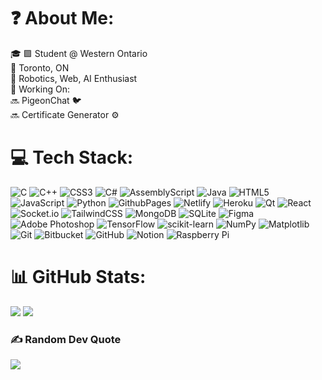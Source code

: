 # ❓ About Me:
🎓 🟪 Student @ Western Ontario <br>📍 Toronto, ON<br>🤖 Robotics, Web, AI Enthusiast
<br>🔧 Working On: <br>🔜 PigeonChat 🐦 <br>🔜 Certificate Generator ⚙️ 


# 💻 Tech Stack:
![C](https://img.shields.io/badge/c-%2300599C.svg?style=plastic&logo=c&logoColor=white) ![C++](https://img.shields.io/badge/c++-%2300599C.svg?style=plastic&logo=c%2B%2B&logoColor=white) ![CSS3](https://img.shields.io/badge/css3-%231572B6.svg?style=plastic&logo=css3&logoColor=white) ![C#](https://img.shields.io/badge/c%23-%23239120.svg?style=plastic&logo=csharp&logoColor=white) ![AssemblyScript](https://img.shields.io/badge/assembly%20script-%23000000.svg?style=plastic&logo=assemblyscript&logoColor=white) ![Java](https://img.shields.io/badge/java-%23ED8B00.svg?style=plastic&logo=openjdk&logoColor=white) ![HTML5](https://img.shields.io/badge/html5-%23E34F26.svg?style=plastic&logo=html5&logoColor=white) ![JavaScript](https://img.shields.io/badge/javascript-%23323330.svg?style=plastic&logo=javascript&logoColor=%23F7DF1E) ![Python](https://img.shields.io/badge/python-3670A0?style=plastic&logo=python&logoColor=ffdd54) ![GithubPages](https://img.shields.io/badge/github%20pages-121013?style=plastic&logo=github&logoColor=white) ![Netlify](https://img.shields.io/badge/netlify-%23000000.svg?style=plastic&logo=netlify&logoColor=#00C7B7) ![Heroku](https://img.shields.io/badge/heroku-%23430098.svg?style=plastic&logo=heroku&logoColor=white) ![Qt](https://img.shields.io/badge/Qt-%23217346.svg?style=plastic&logo=Qt&logoColor=white) ![React](https://img.shields.io/badge/react-%2320232a.svg?style=plastic&logo=react&logoColor=%2361DAFB) ![Socket.io](https://img.shields.io/badge/Socket.io-black?style=plastic&logo=socket.io&badgeColor=010101) ![TailwindCSS](https://img.shields.io/badge/tailwindcss-%2338B2AC.svg?style=plastic&logo=tailwind-css&logoColor=white) ![MongoDB](https://img.shields.io/badge/MongoDB-%234ea94b.svg?style=plastic&logo=mongodb&logoColor=white) ![SQLite](https://img.shields.io/badge/sqlite-%2307405e.svg?style=plastic&logo=sqlite&logoColor=white) ![Figma](https://img.shields.io/badge/figma-%23F24E1E.svg?style=plastic&logo=figma&logoColor=white) ![Adobe Photoshop](https://img.shields.io/badge/adobe%20photoshop-%2331A8FF.svg?style=plastic&logo=adobe%20photoshop&logoColor=white) ![TensorFlow](https://img.shields.io/badge/TensorFlow-%23FF6F00.svg?style=plastic&logo=TensorFlow&logoColor=white) ![scikit-learn](https://img.shields.io/badge/scikit--learn-%23F7931E.svg?style=plastic&logo=scikit-learn&logoColor=white) ![NumPy](https://img.shields.io/badge/numpy-%23013243.svg?style=plastic&logo=numpy&logoColor=white) ![Matplotlib](https://img.shields.io/badge/Matplotlib-%23ffffff.svg?style=plastic&logo=Matplotlib&logoColor=black) ![Git](https://img.shields.io/badge/git-%23F05033.svg?style=plastic&logo=git&logoColor=white) ![Bitbucket](https://img.shields.io/badge/bitbucket-%230047B3.svg?style=plastic&logo=bitbucket&logoColor=white) ![GitHub](https://img.shields.io/badge/github-%23121011.svg?style=plastic&logo=github&logoColor=white) ![Notion](https://img.shields.io/badge/Notion-%23000000.svg?style=plastic&logo=notion&logoColor=white) ![Raspberry Pi](https://img.shields.io/badge/-RaspberryPi-C51A4A?style=plastic&logo=Raspberry-Pi)
# 📊 GitHub Stats:

<!--
<picture>
  <source srcset="https://github-readme-streak-stats.herokuapp.com/?user=arshia-naseri&theme=tokyonight&hide_border=false" media="(prefers-color-scheme: dark)" />
  <source srcset="https://github-readme-streak-stats.herokuapp.com/?user=arshia-naseri&theme=default&hide_border=false" media="(prefers-color-scheme: light)" />
  <img src="https://github-readme-streak-stats.herokuapp.com/?user=arshia-naseri&theme=default&hide_border=false" />
</picture>
 -->
 
<picture>
  <source srcset="https://github-readme-stats.vercel.app/api/top-langs/?username=arshia-naseri&theme=tokyonight&hide_border=false&include_all_commits=false&count_private=false&layout=compact" media="(prefers-color-scheme: dark)" />
  <source srcset="https://github-readme-stats.vercel.app/api/top-langs/?username=arshia-naseri&theme=default&hide_border=false&include_all_commits=false&count_private=false&layout=compact" media="(prefers-color-scheme: light)" />
  <img src="https://github-readme-stats.vercel.app/api/top-langs/?username=arshia-naseri&theme=default&hide_border=false&include_all_commits=false&count_private=false&layout=compact" />
</picture>

<picture>
  <source srcset="https://github-readme-stats.vercel.app/api?username=arshia-naseri&theme=tokyonight&hide_border=false&include_all_commits=false&count_private=false" media="(prefers-color-scheme: dark)" />
  <source srcset="https://github-readme-stats.vercel.app/api?username=arshia-naseri&theme=default&hide_border=false&include_all_commits=false&count_private=false" media="(prefers-color-scheme: light)" />
  <img src="https://github-readme-stats.vercel.app/api?username=arshia-naseri&theme=default&hide_border=false&include_all_commits=false&count_private=false" />
</picture>

### ✍️ Random Dev Quote
<picture>
  <source srcset="https://quotes-github-readme.vercel.app/api?type=horizontal&theme=tokyonight" media="(prefers-color-scheme: dark)" />
  <source srcset="https://quotes-github-readme.vercel.app/api?type=horizontal&theme=default" media="(prefers-color-scheme: light)" />
  <img src="https://quotes-github-readme.vercel.app/api?type=horizontal&theme=default" />
</picture>

 <!--Proudly created with GPRM ( https://gprm.itsvg.in ) -->
